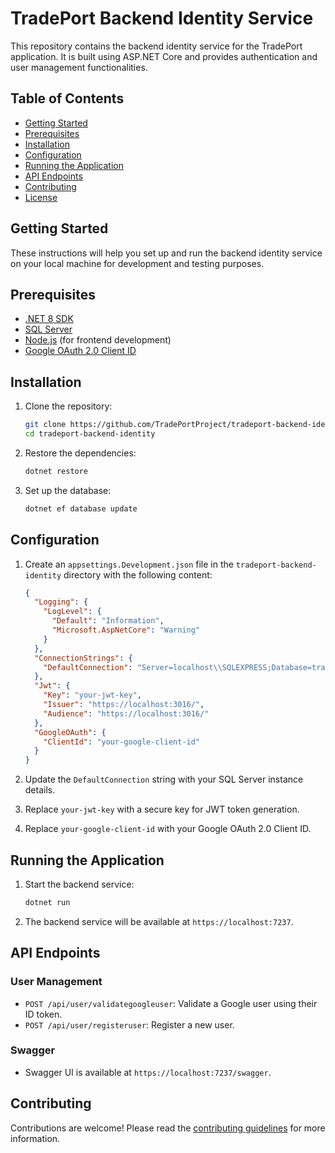 # TradePort Backend Identity Service

This repository contains the backend identity service for the TradePort application. It is built using ASP.NET Core and provides authentication and user management functionalities.

## Table of Contents

- [Getting Started](#getting-started)
- [Prerequisites](#prerequisites)
- [Installation](#installation)
- [Configuration](#configuration)
- [Running the Application](#running-the-application)
- [API Endpoints](#api-endpoints)
- [Contributing](#contributing)
- [License](#license)

## Getting Started

These instructions will help you set up and run the backend identity service on your local machine for development and testing purposes.

## Prerequisites

- [.NET 8 SDK](https://dotnet.microsoft.com/download/dotnet/8.0)
- [SQL Server](https://www.microsoft.com/en-us/sql-server/sql-server-downloads)
- [Node.js](https://nodejs.org/) (for frontend development)
- [Google OAuth 2.0 Client ID](https://developers.google.com/identity/sign-in/web/sign-in)

## Installation

1. Clone the repository:

   ```bash
   git clone https://github.com/TradePortProject/tradeport-backend-identity
   cd tradeport-backend-identity
   ```

2. Restore the dependencies:

   ```bash
   dotnet restore
   ```

3. Set up the database:

   ```bash
   dotnet ef database update
   ```

## Configuration

1. Create an `appsettings.Development.json` file in the `tradeport-backend-identity` directory with the following content:

   ```json
   {
     "Logging": {
       "LogLevel": {
         "Default": "Information",
         "Microsoft.AspNetCore": "Warning"
       }
     },
     "ConnectionStrings": {
       "DefaultConnection": "Server=localhost\\SQLEXPRESS;Database=tradeportdb;Trusted_Connection=True;TrustServerCertificate=True"
     },
     "Jwt": {
       "Key": "your-jwt-key",
       "Issuer": "https://localhost:3016/",
       "Audience": "https://localhost:3016/"
     },
     "GoogleOAuth": {
       "ClientId": "your-google-client-id"
     }
   }
   ```

2. Update the `DefaultConnection` string with your SQL Server instance details.

3. Replace `your-jwt-key` with a secure key for JWT token generation.

4. Replace `your-google-client-id` with your Google OAuth 2.0 Client ID.

## Running the Application

1. Start the backend service:

   ```bash
   dotnet run
   ```

2. The backend service will be available at `https://localhost:7237`.

## API Endpoints

### User Management

- `POST /api/user/validategoogleuser`: Validate a Google user using their ID token.
- `POST /api/user/registeruser`: Register a new user.

### Swagger

- Swagger UI is available at `https://localhost:7237/swagger`.

## Contributing

Contributions are welcome! Please read the [contributing guidelines](CONTRIBUTING.md) for more information.
